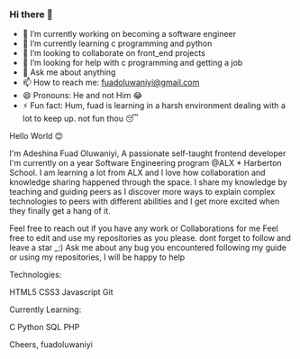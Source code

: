 ### Hi there 👋

<!--
**fuadoluwaniyi/fuadoluwaniyi** is a ✨ _special_ ✨ repository because its `README.md` (fuadoluwaniyi) appears on your GitHub profile.

Here are some ideas to get you started:
-->

- 🔭 I’m currently working on becoming a software engineer
- 🌱 I’m currently learning c programming and python
- 👯 I’m looking to collaborate on front_end projects
- 🤔 I’m looking for help with c programming and getting a job
- 💬 Ask me about anything
- 📫 How to reach me: fuadoluwaniyi@gmail.com
- 😄 Pronouns: He and not Him 😂
- ⚡ Fun fact: Hum, fuad is learning in a harsh environment dealing with a lot to keep up. not fun thou 😴

Hello World 😊 

I'm Adeshina Fuad Oluwaniyi, A passionate self-taught frontend developer
I'm currently on a year Software Engineering program @ALX * Harberton School.
I am learning a lot from ALX and I love how collaboration and
knowledge sharing happened through the space. I share my knowledge by teaching
and guiding peers as I discover more ways to explain complex technologies
to peers with different abilities and I get more excited when they finally get a hang of it.

Feel free to reach out if you have any work or Collaborations for me
Feel free to edit and use my repositories as you please. dont forget to follow and leave a star _:)
Ask me about any bug you encountered following my guide or using my repositories, I will be happy to help

Technologies:

HTML5 CSS3 Javascript
Git

Currently Learning:

C Python SQL PHP


Cheers,
fuadoluwaniyi
